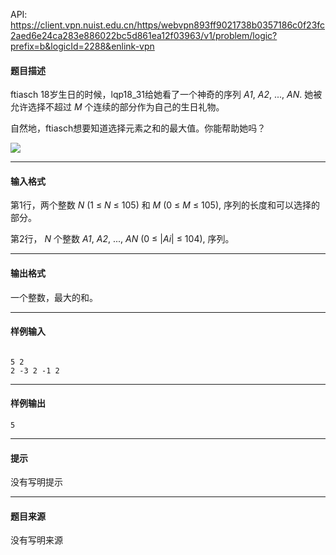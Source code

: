 API: https://client.vpn.nuist.edu.cn/https/webvpn893ff9021738b0357186c0f23fc2aed6e24ca283e886022bc5d861ea12f03963/v1/problem/logic?prefix=b&logicId=2288&enlink-vpn

#### 题目描述

ftiasch 18岁生日的时候，lqp18\_31给她看了一个神奇的序列 _A1_, _A2_, ..., _AN_. 她被允许选择不超过 _M_ 个连续的部分作为自己的生日礼物。

自然地，ftiasch想要知道选择元素之和的最大值。你能帮助她吗？

![](http://media.openjudge.cn/images/g3198_1.jpg)

---

#### 输入格式

第1行，两个整数 _N_ (1 ≤ _N_ ≤ 105) 和 _M_ (0 ≤ _M_ ≤ 105), 序列的长度和可以选择的部分。

第2行， _N_ 个整数 _A1_, _A2_, ..., _AN_ (0 ≤ |_Ai_| ≤ 104), 序列。

---

#### 输出格式

一个整数，最大的和。

---

#### 样例输入
```
 
5 2 
2 -3 2 -1 2

```

---

#### 样例输出
```
5

```

---

#### 提示

没有写明提示

---

#### 题目来源

没有写明来源